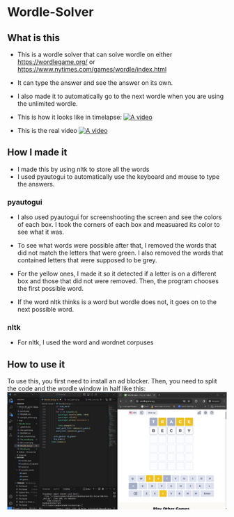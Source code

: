 # Wordle-Solver

## What is this
- This is a wordle solver that can solve wordle on either https://wordlegame.org/ or https://www.nytimes.com/games/wordle/index.html


-  It can type the answer and see the answer on its own.
-  I also made it to  automatically go to the next wordle when you are using the unlimited wordle. 
-  This is how it looks like in timelapse: [![A video](https://img.youtube.com/vi/WJ9y50yJzP8/0.jpg)](https://www.youtube.com/watch?v=WJ9y50yJzP8)
-  This is the real video [![A video](https://img.youtube.com/vi/KjCDkzm17Qo/0.jpg)](https://www.youtube.com/watch?v=KjCDkzm17Qo)

## How I made it
-  I made this by using nltk to store all the words
-  I used pyautogui to automatically use the keyboard and mouse to type the answers. 
### pyautogui
-  I also used pyautogui for screenshooting the screen and see the colors of each box. I took the corners of each box and measuared its color to see what it was. 

-  To see what words were possible after that, I removed the words that did not match the letters that were green. I also removed the words that contained letters that were supposed to be grey.

-  For the yellow ones, I made it so it detected if a letter is on a different box and those that did not were removed. Then, the program chooses the first possible word.

-  If the word nltk thinks is a word but wordle does not, it goes on to the next possible word.
### nltk
-  For nltk, I used the word and wordnet corpuses


## How to use it
To use this, you first need to install an ad blocker. Then, you need to split the code and the wordle window in half like this: 
![Wordle screen on one half and code on the other](Wordle_solver.png?raw=true)
